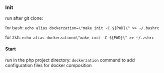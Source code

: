 ### Init

run  after git clone:

for bash: `echo alias dockerzation=\"make init -C ${PWD}\" >> ~/.bashrc`

for zsh: `echo alias dockerzation=\"make init -C ${PWD}\" >> ~/.zshrc`

#### Start
run in the php project directory: `dockerzation`
command to add configuration files for docker composition

